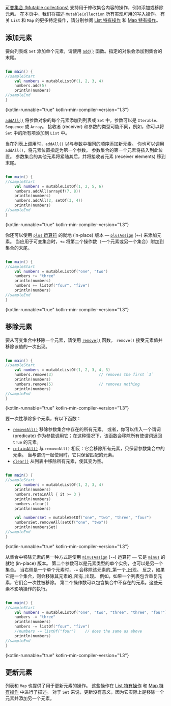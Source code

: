 [//]: # (title: 集合写入操作)

[可变集合 (Mutable collections)](collections-overview.md#collection-types) 支持用于修改集合内容的操作，例如添加或移除元素。
在本页中，我们将描述 `MutableCollection` 所有实现可用的写入操作。
有关 `List` 和 `Map` 的更多特定操作，请分别参阅 [List 特有操作](list-operations.md) 和 [Map 特有操作](map-operations.md)。

## 添加元素

要向列表或 `Set` 添加单个元素，请使用 [`add()`](https://kotlinlang.org/api/latest/jvm/stdlib/kotlin.collections/-mutable-list/add.html) 函数。指定的对象会添加到集合的末尾。

```kotlin

fun main() {
//sampleStart
    val numbers = mutableListOf(1, 2, 3, 4)
    numbers.add(5)
    println(numbers)
//sampleEnd
}
```
{kotlin-runnable="true" kotlin-min-compiler-version="1.3"}

[`addAll()`](https://kotlinlang.org/api/latest/jvm/stdlib/kotlin.collections/add-all.html) 将参数对象的每个元素添加到列表或 `Set` 中。参数可以是 `Iterable`、`Sequence` 或 `Array`。
接收者 (receiver) 和参数的类型可能不同，例如，你可以将 `Set` 中的所有项添加到 `List` 中。

当在列表上调用时，`addAll()` 以与参数中相同的顺序添加新元素。
你也可以调用 `addAll()`，将元素位置指定为第一个参数。
参数集合的第一个元素将插入到此位置。
参数集合的其他元素将紧随其后，并将接收者元素 (receiver elements) 移到末尾。

```kotlin

fun main() {
//sampleStart
    val numbers = mutableListOf(1, 2, 5, 6)
    numbers.addAll(arrayOf(7, 8))
    println(numbers)
    numbers.addAll(2, setOf(3, 4))
    println(numbers)
//sampleEnd
}
```
{kotlin-runnable="true" kotlin-min-compiler-version="1.3"}

你还可以使用 [`plus` 运算符](collection-plus-minus.md) 的就地 (in-place) 版本 — [`plusAssign`](https://kotlinlang.org/api/latest/jvm/stdlib/kotlin.collections/plus-assign.html) (`+=`) 来添加元素。
当应用于可变集合时，`+=` 将第二个操作数（一个元素或另一个集合）附加到集合的末尾。

```kotlin

fun main() {
//sampleStart
    val numbers = mutableListOf("one", "two")
    numbers += "three"
    println(numbers)
    numbers += listOf("four", "five")    
    println(numbers)
//sampleEnd
}
```
{kotlin-runnable="true" kotlin-min-compiler-version="1.3"}

## 移除元素

要从可变集合中移除一个元素，请使用 [`remove()`](https://kotlinlang.org/api/latest/jvm/stdlib/kotlin.collections/remove.html) 函数。
`remove()` 接受元素值并移除该值的一次出现。

```kotlin

fun main() {
//sampleStart
    val numbers = mutableListOf(1, 2, 3, 4, 3)
    numbers.remove(3)                    // removes the first `3`
    println(numbers)
    numbers.remove(5)                    // removes nothing
    println(numbers)
//sampleEnd
}
```
{kotlin-runnable="true" kotlin-min-compiler-version="1.3"}

要一次性移除多个元素，有以下函数：

*   [`removeAll()`](https://kotlinlang.org/api/latest/jvm/stdlib/kotlin.collections/remove-all.html) 移除参数集合中存在的所有元素。
    或者，你可以传入一个谓词 (predicate) 作为参数调用它；在这种情况下，该函数会移除所有使谓词返回 `true` 的元素。
*   [`retainAll()`](https://kotlinlang.org/api/latest/jvm/stdlib/kotlin.collections/retain-all.html) 与 `removeAll()` 相反：它会移除所有元素，只保留参数集合中的元素。
    当与谓词一起使用时，它只保留匹配的元素。
*   [`clear()`](https://kotlinlang.org/api/latest/jvm/stdlib/kotlin.collections/-mutable-list/clear.html) 从列表中移除所有元素，使其变为空。

```kotlin

fun main() {
//sampleStart
    val numbers = mutableListOf(1, 2, 3, 4)
    println(numbers)
    numbers.retainAll { it >= 3 }
    println(numbers)
    numbers.clear()
    println(numbers)

    val numbersSet = mutableSetOf("one", "two", "three", "four")
    numbersSet.removeAll(setOf("one", "two"))
    println(numbersSet)
//sampleEnd
}
```
{kotlin-runnable="true" kotlin-min-compiler-version="1.3"}

从集合中移除元素的另一种方式是使用 [`minusAssign`](https://kotlinlang.org/api/latest/jvm/stdlib/kotlin.collections/minus-assign.html) (`-=`) 运算符 — 它是 [`minus`](collection-plus-minus.md) 的就地 (in-place) 版本。
第二个参数可以是元素类型的单个实例，也可以是另一个集合。
当右侧是一个单个元素时，`-=` 会移除该元素的_第一个_出现。
反之，如果它是一个集合，则会移除其元素的_所有_出现。
例如，如果一个列表包含重复元素，它们会一次性被移除。
第二个操作数可以包含集合中不存在的元素。这些元素不影响操作的执行。

```kotlin

fun main() {
//sampleStart
    val numbers = mutableListOf("one", "two", "three", "three", "four")
    numbers -= "three"
    println(numbers)
    numbers -= listOf("four", "five")    
    //numbers -= listOf("four")    // does the same as above
    println(numbers)    
//sampleEnd
}
```
{kotlin-runnable="true" kotlin-min-compiler-version="1.3"}

## 更新元素

列表和 `Map` 也提供了用于更新元素的操作。
这些操作在 [List 特有操作](list-operations.md) 和 [Map 特有操作](map-operations.md) 中进行了描述。
对于 `Set` 来说，更新没有意义，因为它实际上是移除一个元素并添加另一个元素。